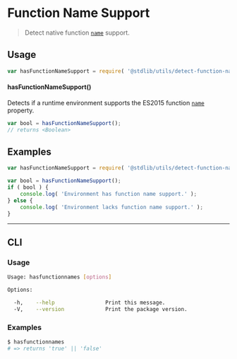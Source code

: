 Function Name Support
===

> Detect native function [`name`][function-name] support.


<!-- <usage> -->

## Usage

``` javascript
var hasFunctionNameSupport = require( '@stdlib/utils/detect-function-name-support' );
```

#### hasFunctionNameSupport()

Detects if a runtime environment supports the ES2015 function [`name`][function-name] property.

``` javascript
var bool = hasFunctionNameSupport();
// returns <Boolean>
```

<!-- </usage> -->


<!-- <examples> -->

## Examples

``` javascript
var hasFunctionNameSupport = require( '@stdlib/utils/detect-function-name-support' );

var bool = hasFunctionNameSupport();
if ( bool ) {
    console.log( 'Environment has function name support.' );
} else {
    console.log( 'Environment lacks function name support.' );
}
```

<!-- </examples> -->


<!-- <cli> -->

---

## CLI

<!-- <usage> -->

### Usage

``` bash
Usage: hasfunctionnames [options]

Options:

  -h,    --help                Print this message.
  -V,    --version             Print the package version.
```

<!-- </usage> -->

<!-- <examples> -->

### Examples

``` bash
$ hasfunctionnames
# => returns 'true' || 'false'
```

<!-- </examples> -->

<!-- </cli> -->


<!-- <links> -->

[function-name]: https://developer.mozilla.org/en-US/docs/Web/JavaScript/Reference/Global_Objects/Function/name

<!-- </links> -->
